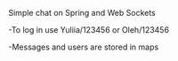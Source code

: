 Simple chat on Spring and Web Sockets

-To log in use Yuliia/123456 or Oleh/123456

-Messages and users are stored in maps

